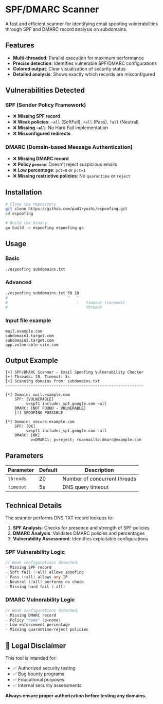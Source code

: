 # SPF/DMARC Scanner

A fast and efficient scanner for identifying email spoofing vulnerabilities through SPF and DMARC record analysis on subdomains.

## Features

- **Multi-threaded**: Parallel execution for maximum performance
- **Precise detection**: Identifies vulnerable SPF/DMARC configurations
- **Colored output**: Clear visualization of security status
- **Detailed analysis**: Shows exactly which records are misconfigured

## Vulnerabilities Detected

### SPF (Sender Policy Framework)
- ❌ **Missing SPF record**
- ❌ **Weak policies**: `~all` (SoftFail), `+all` (Pass), `?all` (Neutral)
- ❌ **Missing `-all`**: No Hard Fail implementation
- ❌ **Misconfigured redirects**

### DMARC (Domain-based Message Authentication)
- ❌ **Missing DMARC record**
- ❌ **Policy `p=none`**: Doesn't reject suspicious emails
- ❌ **Low percentage**: `pct=0` or `pct=1`
- ❌ **Missing restrictive policies**: No `quarantine` or `reject`

## Installation

```bash
# Clone the repository
git clone https://github.com/pad1ryoshi/espoofing.git
cd espoofing

# Build the binary
go build -o espoofing espoofing.go
```

## Usage

### Basic
```bash
./espoofing subdomains.txt
```

### Advanced
```bash
./espoofing subdomains.txt 50 10
#                          ^   ^
#                              |   timeout (seconds)
#                                  threads
```

### Input file example
```
mail.example.com
subdomain1.target.com
subdomain2.target.com
app.vulnerable-site.com
```

## Output Example

```
[+] SPF/DMARC Scanner - Email Spoofing Vulnerability Checker
[+] Threads: 20, Timeout: 5s
[+] Scanning domains from: subdomains.txt
------------------------------------------------------------

[*] Domain: mail.example.com
    SPF: [VULNERABLE]
         v=spf1 include:_spf.google.com ~all
    DMARC: [NOT FOUND - VULNERABLE]
    [!] SPOOFING POSSIBLE

[*] Domain: secure.example.com
    SPF: [OK]
         v=spf1 include:_spf.google.com -all
    DMARC: [OK]
           v=DMARC1; p=reject; rua=mailto:dmarc@example.com
```

## Parameters

| Parameter | Default | Description |
|-----------|---------|-------------|
| `threads` | 20 | Number of concurrent threads |
| `timeout` | 5s | DNS query timeout |

## Technical Details

The scanner performs DNS TXT record lookups to:
1. **SPF Analysis**: Checks for presence and strength of SPF policies
2. **DMARC Analysis**: Validates DMARC policies and percentages
3. **Vulnerability Assessment**: Identifies exploitable configurations

### SPF Vulnerability Logic
```go
// Weak configurations detected:
- Missing SPF record
- Soft fail (~all) allows spoofing
- Pass (+all) allows any IP
- Neutral (?all) performs no check
- Missing hard fail (-all)
```

### DMARC Vulnerability Logic
```go
// Weak configurations detected:
- Missing DMARC record
- Policy "none" (p=none)
- Low enforcement percentage
- Missing quarantine/reject policies
```

## 🚨 Legal Disclaimer

This tool is intended for:
- ✅ Authorized security testing
- ✅ Bug bounty programs
- ✅ Educational purposes
- ✅ Internal security assessments

**Always ensure proper authorization before testing any domains.**
